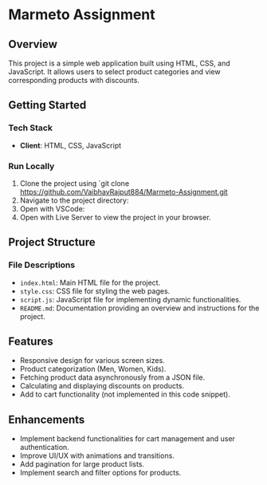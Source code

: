 # Marmeto Assignment

## Overview
This project is a simple web application built using HTML, CSS, and JavaScript. It allows users to select product categories and view corresponding products with discounts.

## Getting Started
### Tech Stack
- **Client**: HTML, CSS, JavaScript

### Run Locally
1. Clone the project using `git clone  https://github.com/VaibhavRajput884/Marmeto-Assignment.git
2. Navigate to the project directory:
3. Open with VSCode:
4. Open with Live Server to view the project in your browser.

## Project Structure

### File Descriptions
- `index.html`: Main HTML file for the project.
- `style.css`: CSS file for styling the web pages.
- `script.js`: JavaScript file for implementing dynamic functionalities.
- `README.md`: Documentation providing an overview and instructions for the project.

## Features
- Responsive design for various screen sizes.
- Product categorization (Men, Women, Kids).
- Fetching product data asynchronously from a JSON file.
- Calculating and displaying discounts on products.
- Add to cart functionality (not implemented in this code snippet).

## Enhancements
- Implement backend functionalities for cart management and user authentication.
- Improve UI/UX with animations and transitions.
- Add pagination for large product lists.
- Implement search and filter options for products.

